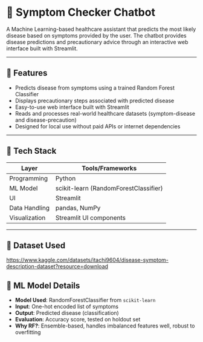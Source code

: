 # 🤖 Symptom Checker Chatbot

A Machine Learning-based healthcare assistant that predicts the most likely disease based on symptoms provided by the user. The chatbot provides disease predictions and precautionary advice through an interactive web interface built with Streamlit.

---

## 🚀 Features

-  Predicts disease from symptoms using a trained Random Forest Classifier
-  Displays precautionary steps associated with predicted disease
-  Easy-to-use web interface built with Streamlit
-  Reads and processes real-world healthcare datasets (symptom-disease and disease-precaution)
-  Designed for local use without paid APIs or internet dependencies

---

## 🧰 Tech Stack

| Layer         | Tools/Frameworks                         |
|---------------|-------------------------------------------|
| Programming   | Python                                   |
| ML Model      | scikit-learn (RandomForestClassifier)    |
| UI            | Streamlit                                |
| Data Handling | pandas, NumPy                            |
| Visualization | Streamlit UI components                  |

---

## 📁 Dataset Used
https://www.kaggle.com/datasets/itachi9604/disease-symptom-description-dataset?resource=download

## 🧠 ML Model Details

- **Model Used**: RandomForestClassifier from `scikit-learn`
- **Input**: One-hot encoded list of symptoms
- **Output**: Predicted disease (classification)
- **Evaluation**: Accuracy score, tested on holdout set
- **Why RF?**: Ensemble-based, handles imbalanced features well, robust to overfitting
